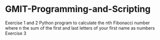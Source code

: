 # GMIT-Programming-and-Scripting
Exercise 1 and 2
  Python program to calculate the nth Fibonacci number where n the sum of the first and last letters of your first name as numbers
Exercise 3
  
